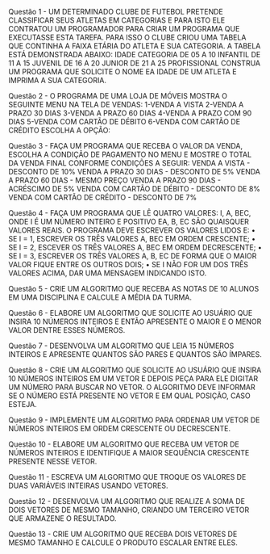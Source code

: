 Questão 1 - UM DETERMINADO CLUBE DE FUTEBOL PRETENDE CLASSIFICAR SEUS ATLETAS EM CATEGORIAS E PARA ISTO ELE CONTRATOU UM PROGRAMADOR PARA CRIAR UM PROGRAMA QUE EXECUTASSE ESTA TAREFA. PARA ISSO O CLUBE CRIOU UMA TABELA QUE CONTINHA A FAIXA ETÁRIA DO ATLETA E SUA CATEGORIA. A TABELA ESTÁ DEMONSTRADA ABAIXO: IDADE CATEGORIA DE 05 A 10 INFANTIL DE 11 A 15 JUVENIL DE 16 A 20 JUNIOR DE 21 A 25 PROFISSIONAL CONSTRUA UM PROGRAMA QUE SOLICITE O NOME EA IDADE DE UM ATLETA E IMPRIMA A SUA CATEGORIA.

Questão 2 - O PROGRAMA DE UMA LOJA DE MÓVEIS MOSTRA O SEGUINTE MENU NA TELA DE VENDAS: 1-VENDA A VISTA 2-VENDA A PRAZO 30 DIAS 3-VENDA A PRAZO 60 DIAS 4-VENDA A PRAZO COM 90 DIAS 5-VENDA COM CARTÃO DE DÉBITO 6-VENDA COM CARTÃO DE CRÉDITO ESCOLHA A OPÇÃO:

Questão 3 - FAÇA UM PROGRAMA QUE RECEBA O VALOR DA VENDA, ESCOLHA A CONDIÇÃO DE PAGAMENTO NO MENU E MOSTRE O TOTAL DA VENDA FINAL CONFORME CONDIÇÕES A SEGUIR: VENDA A VISTA - DESCONTO DE 10% VENDA A PRAZO 30 DIAS - DESCONTO DE 5% VENDA A PRAZO 60 DIAS - MESMO PREÇO VENDA A PRAZO 90 DIAS - ACRÉSCIMO DE 5% VENDA COM CARTÃO DE DÉBITO - DESCONTO DE 8% VENDA COM CARTÃO DE CRÉDITO - DESCONTO DE 7%

Questão 4 - FAÇA UM PROGRAMA QUE LÊ QUATRO VALORES: I, A, BEC, ONDE I É UM NÚMERO INTEIRO E POSITIVO EA, B, EC SÃO QUAISQUER VALORES REAIS. O PROGRAMA DEVE ESCREVER OS VALORES LIDOS E: • SE I = 1, ESCREVER OS TRÊS VALORES A, BEC EM ORDEM CRESCENTE; • SE I = 2, ESCEVER OS TRÊS VALORES A, BEC EM ORDEM DECRESCENTE; • SE I = 3, ESCREVER OS TRÊS VALORES A, B, EC DE FORMA QUE O MAIOR VALOR FIQUE ENTRE OS OUTROS DOIS; • SE I NÃO FOR UM DOS TRÊS VALORES ACIMA, DAR UMA MENSAGEM INDICANDO ISTO.

Questão 5 - CRIE UM ALGORITMO QUE RECEBA AS NOTAS DE 10 ALUNOS EM UMA DISCIPLINA E CALCULE A MÉDIA DA TURMA.

Questão 6 - ELABORE UM ALGORITMO QUE SOLICITE AO USUÁRIO QUE INSIRA 10 NÚMEROS INTEIROS E ENTÃO APRESENTE O MAIOR E O MENOR VALOR DENTRE ESSES NÚMEROS.

Questão 7 - DESENVOLVA UM ALGORITMO QUE LEIA 15 NÚMEROS INTEIROS E APRESENTE QUANTOS SÃO PARES E QUANTOS SÃO ÍMPARES.

Questão 8 - CRIE UM ALGORITMO QUE SOLICITE AO USUÁRIO QUE INSIRA 10 NÚMEROS INTEIROS EM UM VETOR E DEPOIS PEÇA PARA ELE DIGITAR UM NÚMERO PARA BUSCAR NO VETOR. O ALGORITMO DEVE INFORMAR SE O NÚMERO ESTÁ PRESENTE NO VETOR E EM QUAL POSIÇÃO, CASO ESTEJA.

Questão 9 - IMPLEMENTE UM ALGORITMO PARA ORDENAR UM VETOR DE NÚMEROS INTEIROS EM ORDEM CRESCENTE OU DECRESCENTE.

Questão 10 - ELABORE UM ALGORITMO QUE RECEBA UM VETOR DE NÚMEROS INTEIROS E IDENTIFIQUE A MAIOR SEQUÊNCIA CRESCENTE PRESENTE NESSE VETOR.

Questão 11 - ESCREVA UM ALGORITMO QUE TROQUE OS VALORES DE DUAS VARIÁVEIS INTEIRAS USANDO VETORES.

Questão 12 - DESENVOLVA UM ALGORITMO QUE REALIZE A SOMA DE DOIS VETORES DE MESMO TAMANHO, CRIANDO UM TERCEIRO VETOR QUE ARMAZENE O RESULTADO.

Questão 13 - CRIE UM ALGORITMO QUE RECEBA DOIS VETORES DE MESMO TAMANHO E CALCULE O PRODUTO ESCALAR ENTRE ELES.
